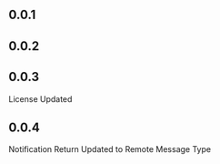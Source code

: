 ## 0.0.1
## 0.0.2
## 0.0.3
License Updated
## 0.0.4
Notification Return Updated to Remote Message Type
